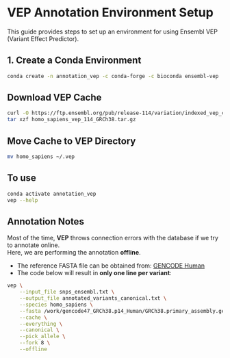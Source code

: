 # VEP Annotation Environment Setup

This guide provides steps to set up an environment for using Ensembl VEP (Variant Effect Predictor).

## 1. Create a Conda Environment

```bash
conda create -n annotation_vep -c conda-forge -c bioconda ensembl-vep
```
## Download VEP Cache
```bash
curl -O https://ftp.ensembl.org/pub/release-114/variation/indexed_vep_cache/homo_sapiens_vep_114_GRCh38.tar.gz
tar xzf homo_sapiens_vep_114_GRCh38.tar.gz
```

## Move Cache to VEP Directory
```bash
mv homo_sapiens ~/.vep
```
## To use
```bash
conda activate annotation_vep
vep --help
```
## Annotation Notes

Most of the time, **VEP** throws connection errors with the database if we try to annotate online.  
Here, we are performing the annotation **offline**.  

- The reference FASTA file can be obtained from: [GENCODE Human](https://www.gencodegenes.org/human/)  
- The code below will result in **only one line per variant**:
```bash
vep \
	--input_file snps_ensembl.txt \
	--output_file annotated_variants_canonical.txt \
	--species homo_sapiens \
	--fasta /work/gencode47_GRCh38.p14_Human/GRCh38.primary_assembly.genome.fa \
	--cache \
	--everything \
	--canonical \
	--pick_allele \
	--fork 8 \
	--offline
```

